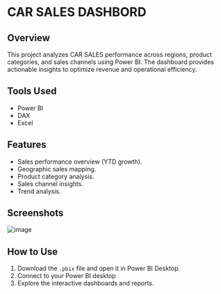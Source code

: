 # CAR SALES DASHBORD  

## Overview
This project analyzes CAR SALES performance across regions, product categories, and sales channels using Power BI. The dashboard provides actionable insights to optimize revenue and operational efficiency.

## Tools Used
- Power BI
- DAX 
- Excel

## Features
- Sales performance overview (YTD growth).
- Geographic sales mapping.
- Product category analysis.
- Sales channel insights.
- Trend analysis.

## Screenshots
![image](https://github.com/user-attachments/assets/4c2b6a81-3833-4613-8a91-5c71d682e5b4)





## How to Use
1. Download the `.pbix` file and open it in Power BI Desktop.
2. Connect to your Power BI desktop
3. Explore the interactive dashboards and reports.
